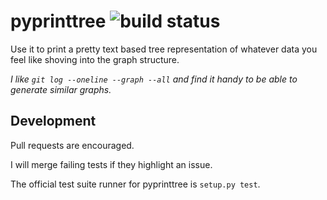 # pyprinttree ![build status](https://travis-ci.org/rennat/pyprinttree.svg?branch=master)

Use it to print a pretty text based tree representation of whatever data
you feel like shoving into the graph structure.

_I like `git log --oneline --graph --all` and find it handy to be able
to generate similar graphs._


## Development

Pull requests are encouraged.

I will merge failing tests if they highlight an issue.

The official test suite runner for pyprinttree is `setup.py test`.

